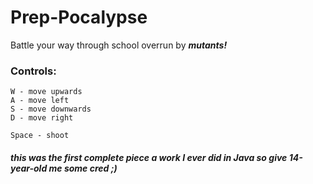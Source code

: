 # Prep-Pocalypse


Battle your way through school overrun by ***mutants!***


### Controls:
```
W - move upwards
A - move left 
S - move downwards
D - move right

Space - shoot
```


##### this was the first complete piece a work I ever did in Java so give 14-year-old me some cred ;)
